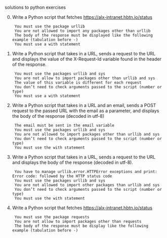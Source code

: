 solutions to python exercises

0. Write a Python script that fetches https://alx-intranet.hbtn.io/status

        You must use the package urllib
        You are not allowed to import any packages other than urllib
        The body of the response must be displayed like the following example (tabulation before -)
        You must use a with statement

1. Write a Python script that takes in a URL, sends a request to the URL and displays the value of the X-Request-Id variable found in the header of the response.

        You must use the packages urllib and sys
        You are not allow to import packages other than urllib and sys
        The value of this variable is different for each request
        You don’t need to check arguments passed to the script (number or type)
        You must use a with statement

2. Write a Python script that takes in a URL and an email, sends a POST request to the passed URL with the email as a parameter, and displays the body of the response (decoded in utf-8)

        The email must be sent in the email variable
        You must use the packages urllib and sys
        You are not allowed to import packages other than urllib and sys
        You don’t need to check arguments passed to the script (number or type)
        You must use the with statement

3. Write a Python script that takes in a URL, sends a request to the URL and displays the body of the response (decoded in utf-8).

        You have to manage urllib.error.HTTPError exceptions and print: Error code: followed by the HTTP status code
        You must use the packages urllib and sys
        You are not allowed to import other packages than urllib and sys
        You don’t need to check arguments passed to the script (number or type)
        You must use the with statement

4. Write a Python script that fetches https://alx-intranet.hbtn.io/status

        You must use the package requests
        You are not allow to import packages other than requests
        The body of the response must be display like the following example (tabulation before -)
